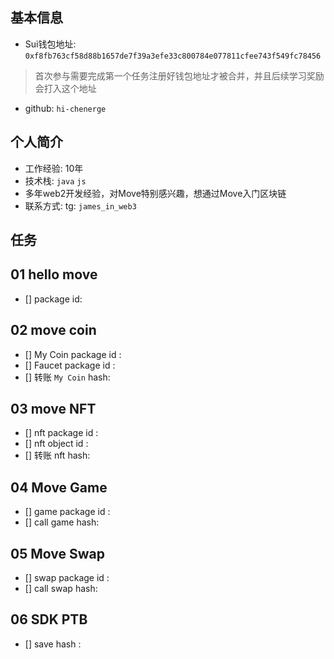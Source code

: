 ## 基本信息
- Sui钱包地址: `0xf8fb763cf58d88b1657de7f39a3efe33c800784e077811cfee743f549fc78456`
> 首次参与需要完成第一个任务注册好钱包地址才被合并，并且后续学习奖励会打入这个地址
- github: `hi-chenerge`

## 个人简介
- 工作经验: 10年
- 技术栈: `java` `js`
- 多年web2开发经验，对Move特别感兴趣，想通过Move入门区块链
- 联系方式: tg: `james_in_web3` 

## 任务

##   01 hello move  
- [] package id: 

##   02 move coin
- [] My Coin package id : 
- [] Faucet package id : 
- [] 转账 `My Coin` hash:

##   03 move NFT
- [] nft package id :
- [] nft object id : 
- [] 转账 nft  hash:

##   04 Move Game
- [] game package id :
- [] call game hash:

##   05 Move Swap
- [] swap package id :
- [] call swap hash:

##   06 SDK PTB
- [] save hash :
